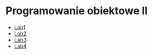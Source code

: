 # Programowanie obiektowe II

<!-- [Lab1](instrukcje/lab1.html) -->
- [Lab1](https://drive.google.com/drive/folders/1Ssyw-UJLo-j-9NaOGEgsGoggvD9lYJkv?usp=sharing)
- [Lab2](https://drive.google.com/drive/folders/1SOxtD3BgsS65d9lc2MtUs9jYF6_RluN6?usp=sharing)
- [Lab3](https://drive.google.com/drive/folders/13Irovzc6uXLjC1S7kW5AkrOuE46YY5nj?usp=sharing)
- [Lab4](https://drive.google.com/drive/folders/1FFYZgnjtKi3UBg03OrqGQYYen-LeNhTv?usp=sharing)

<!-- - [Lab5](https://drive.google.com/drive/folders/18HAuS68noRDc7X3LBsF8n4xjs3Tt7ubc?usp=sharing) -->